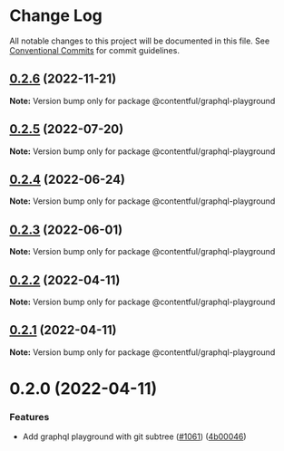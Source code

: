 # Change Log

All notable changes to this project will be documented in this file.
See [Conventional Commits](https://conventionalcommits.org) for commit guidelines.

## [0.2.6](https://github.com/contentful/apps/compare/@contentful/graphql-playground@0.2.5...@contentful/graphql-playground@0.2.6) (2022-11-21)

**Note:** Version bump only for package @contentful/graphql-playground

## [0.2.5](https://github.com/contentful/apps/compare/@contentful/graphql-playground@0.2.4...@contentful/graphql-playground@0.2.5) (2022-07-20)

**Note:** Version bump only for package @contentful/graphql-playground

## [0.2.4](https://github.com/contentful/apps/compare/@contentful/graphql-playground@0.2.3...@contentful/graphql-playground@0.2.4) (2022-06-24)

**Note:** Version bump only for package @contentful/graphql-playground

## [0.2.3](https://github.com/contentful/apps/compare/@contentful/graphql-playground@0.2.2...@contentful/graphql-playground@0.2.3) (2022-06-01)

**Note:** Version bump only for package @contentful/graphql-playground

## [0.2.2](https://github.com/contentful/apps/compare/@contentful/graphql-playground@0.2.1...@contentful/graphql-playground@0.2.2) (2022-04-11)

**Note:** Version bump only for package @contentful/graphql-playground

## [0.2.1](https://github.com/contentful/apps/compare/@contentful/graphql-playground@0.2.0...@contentful/graphql-playground@0.2.1) (2022-04-11)

**Note:** Version bump only for package @contentful/graphql-playground

# 0.2.0 (2022-04-11)

### Features

- Add graphql playground with git subtree ([#1061](https://github.com/contentful/apps/issues/1061)) ([4b00046](https://github.com/contentful/apps/commit/4b00046216414d5ba8c9737292725160be046007))
